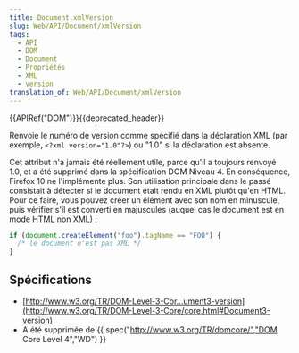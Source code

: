 ```yaml
---
title: Document.xmlVersion
slug: Web/API/Document/xmlVersion
tags:
  - API
  - DOM
  - Document
  - Propriétés
  - XML
  - version
translation_of: Web/API/Document/xmlVersion
---
```

{{APIRef("DOM")}}{{deprecated_header}}

Renvoie le numéro de version comme spécifié dans la déclaration XML (par exemple, `<?xml version="1.0"?>`) ou "1.0" si la déclaration est absente.

Cet attribut n'a jamais été réellement utile, parce qu'il a toujours renvoyé 1.0, et a été supprimé dans la spécification DOM Niveau 4. En conséquence, Firefox 10 ne l'implémente plus. Son utilisation principale dans le passé consistait à détecter si le document était rendu en XML plutôt qu'en HTML. Pour ce faire, vous pouvez créer un élément avec son nom en minuscule, puis vérifier s'il est converti en majuscules (auquel cas le document est en mode HTML non XML) :

```js
if (document.createElement("foo").tagName == "FOO") {
  /* le document n'est pas XML */
}
```

## Spécifications

- [http://www.w3.org/TR/DOM-Level-3-Cor...ument3-version](http://www.w3.org/TR/DOM-Level-3-Core/core.html#Document3-version)
- A été supprimée de {{ spec("http://www.w3.org/TR/domcore/","DOM Core Level 4","WD") }}
